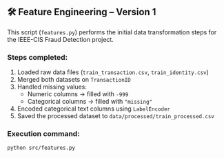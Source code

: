 ## 🛠️ Feature Engineering – Version 1

This script (`features.py`) performs the initial data transformation steps for the IEEE-CIS Fraud Detection project.

### Steps completed:
1. Loaded raw data files (`train_transaction.csv`, `train_identity.csv`)
2. Merged both datasets on `TransactionID`
3. Handled missing values:
   - Numeric columns → filled with `-999`
   - Categorical columns → filled with `"missing"`
4. Encoded categorical text columns using `LabelEncoder`
5. Saved the processed dataset to `data/processed/train_processed.csv`

### Execution command:

```bash
python src/features.py
